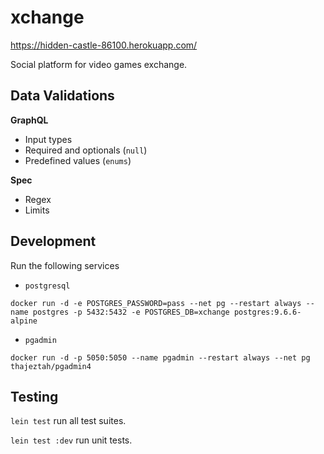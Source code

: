 # xchange

https://hidden-castle-86100.herokuapp.com/

Social platform for video games exchange.

## Data Validations

**GraphQL**

- Input types
- Required and optionals (`null`)
- Predefined values (`enums`)

**Spec**

- Regex
- Limits

## Development

Run the following services

- `postgresql`
```
docker run -d -e POSTGRES_PASSWORD=pass --net pg --restart always --name postgres -p 5432:5432 -e POSTGRES_DB=xchange postgres:9.6.6-alpine
```
- `pgadmin`
```
docker run -d -p 5050:5050 --name pgadmin --restart always --net pg thajeztah/pgadmin4
```

## Testing

`lein test` run all test suites.

`lein test :dev` run unit tests.